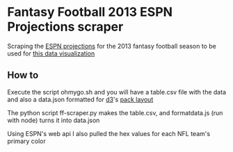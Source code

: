 # Fantasy Football 2013 ESPN Projections scraper

Scraping the [ESPN projections](http://games.espn.go.com/ffl/tools/projections?) for the 2013 fantasy football season to be used for [this data visualization](http://bl.ocks.org/tomkelly000/6214228)

## How to
Execute the script ohmygo.sh and you will have a table.csv file with the data and also a data.json formatted for [d3](d3js.org)'s [pack layout](https://github.com/mbostock/d3/wiki/Pack-Layout)

The python script ff-scraper.py makes the table.csv, and formatdata.js (run with node) turns it into data.json

Using ESPN's web api I also pulled the hex values for each NFL team's primary color